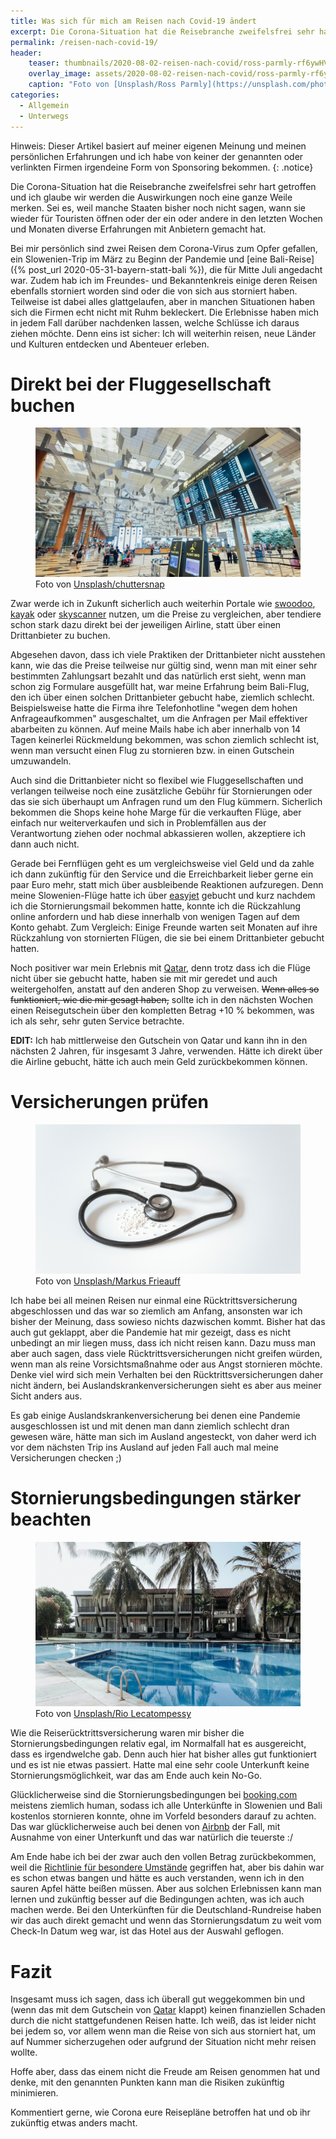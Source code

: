```yaml
---
title: Was sich für mich am Reisen nach Covid-19 ändert
excerpt: Die Corona-Situation hat die Reisebranche zweifelsfrei sehr hart getroffen und ich glaube wir werden die Auswirkungen noch eine ganze Weile merken. Sei es, weil manche Staaten bisher noch nicht sagen, wann sie wieder für Touristen öffnen oder der ein oder andere in den letzten Wochen und Monaten diverse Erfahrungen mit Anbietern gemacht hat.
permalink: /reisen-nach-covid-19/
header:
    teaser: thumbnails/2020-08-02-reisen-nach-covid/ross-parmly-rf6ywHVkrlY-unsplash.jpg
    overlay_image: assets/2020-08-02-reisen-nach-covid/ross-parmly-rf6ywHVkrlY-unsplash.jpg
    caption: "Foto von [Unsplash/Ross Parmly](https://unsplash.com/photos/rf6ywHVkrlY)"
categories:
  - Allgemein
  - Unterwegs
---
```


Hinweis: Dieser Artikel basiert auf meiner eigenen Meinung und meinen persönlichen Erfahrungen und ich habe von keiner der genannten oder verlinkten Firmen irgendeine Form von Sponsoring bekommen.
{: .notice}


Die Corona-Situation hat die Reisebranche zweifelsfrei sehr hart getroffen und ich glaube wir werden die Auswirkungen 
noch eine ganze Weile merken. Sei es, weil manche Staaten bisher noch nicht sagen, 
wann sie wieder für Touristen öffnen oder der ein oder andere in den letzten Wochen und Monaten 
diverse Erfahrungen mit Anbietern gemacht hat.

Bei mir persönlich sind zwei Reisen dem Corona-Virus zum Opfer gefallen, 
ein Slowenien-Trip im März zu Beginn der Pandemie und [eine Bali-Reise]({% post_url 2020-05-31-bayern-statt-bali %}), 
die für Mitte Juli angedacht war. Zudem hab ich im Freundes- und Bekanntenkreis einige deren Reisen 
ebenfalls storniert worden sind oder die von sich aus storniert haben. Teilweise ist dabei alles glattgelaufen, 
aber in manchen Situationen haben sich die Firmen echt nicht mit Ruhm bekleckert. 
Die Erlebnisse haben mich in jedem Fall darüber nachdenken lassen, welche Schlüsse ich daraus ziehen möchte. 
Denn eins ist sicher: Ich will weiterhin reisen, neue Länder und Kulturen entdecken und Abenteuer erleben.

# Direkt bei der Fluggesellschaft buchen

<figure>
  <img src="/assets/2020-08-02-reisen-nach-covid/chuttersnap-41--YdnYxh0-unsplash.jpg">
  <figcaption>Foto von <a href="https://unsplash.com/photos/41--YdnYxh0">Unsplash/chuttersnap</a></figcaption>
</figure>

Zwar werde ich in Zukunft sicherlich auch weiterhin Portale wie [swoodoo](https://www.swoodoo.com/), 
[kayak](https://www.kayak.de/) oder [skyscanner](https://www.skyscanner.de/) nutzen, um die Preise zu vergleichen, 
aber tendiere schon stark dazu direkt bei der jeweiligen Airline, statt über einen Drittanbieter zu buchen.

Abgesehen davon, dass ich viele Praktiken der Drittanbieter nicht ausstehen kann, 
wie das die Preise teilweise nur gültig sind, wenn man mit einer sehr bestimmten Zahlungsart bezahlt 
und das natürlich erst sieht, wenn man schon zig Formulare ausgefüllt hat, war meine Erfahrung beim Bali-Flug, 
den ich über einen solchen Drittanbieter gebucht habe, ziemlich schlecht. 
Beispielsweise hatte die Firma ihre Telefonhotline "wegen dem hohen Anfrageaufkommen" ausgeschaltet, 
um die Anfragen per Mail effektiver abarbeiten zu können. 
Auf meine Mails habe ich aber innerhalb von 14 Tagen keinerlei Rückmeldung bekommen, 
was schon ziemlich schlecht ist, wenn man versucht einen Flug zu stornieren bzw. in einen Gutschein umzuwandeln.

Auch sind die Drittanbieter nicht so flexibel wie Fluggesellschaften und verlangen teilweise 
noch eine zusätzliche Gebühr für Stornierungen oder das sie sich überhaupt um Anfragen rund um den Flug kümmern. 
Sicherlich bekommen die Shops keine hohe Marge für die verkauften Flüge, 
aber einfach nur weiterverkaufen und sich in Problemfällen aus der Verantwortung ziehen oder nochmal abkassieren wollen, 
akzeptiere ich dann auch nicht. 

Gerade bei Fernflügen geht es um vergleichsweise viel Geld und da zahle ich dann zukünftig für den Service 
und die Erreichbarkeit lieber gerne ein paar Euro mehr, statt mich über ausbleibende Reaktionen aufzuregen. 
Denn meine Slowenien-Flüge hatte ich über [easyjet](https://www.easyjet.com) gebucht und kurz nachdem ich die Stornierungsmail bekommen hatte, 
konnte ich die Rückzahlung online anfordern und hab diese innerhalb von wenigen Tagen auf dem Konto gehabt. 
Zum Vergleich: Einige Freunde warten seit Monaten auf ihre Rückzahlung von stornierten Flügen, 
die sie bei einem Drittanbieter gebucht hatten.

Noch positiver war mein Erlebnis mit [Qatar](https://www.qatarairways.com), denn trotz dass ich die Flüge nicht über sie gebucht hatte, 
haben sie mit mir geredet und auch weitergeholfen, anstatt auf den anderen Shop zu verweisen. 
~~Wenn alles so funktioniert, wie die mir gesagt haben,~~ sollte ich in den nächsten Wochen einen Reisegutschein 
über den kompletten Betrag +10 % bekommen, was ich als sehr, sehr guten Service betrachte.

**EDIT:** Ich hab mittlerweise den Gutschein von Qatar und kann ihn in den nächsten 2 Jahren, 
für insgesamt 3 Jahre, verwenden. Hätte ich direkt über die Airline gebucht, hätte ich auch mein Geld zurückbekommen können.   

# Versicherungen prüfen

<figure>
  <img src="/assets/2020-08-02-reisen-nach-covid/markus-frieauff-IJ0KiXl4uys-unsplash.jpg">
  <figcaption>Foto von <a href="https://unsplash.com/photos/IJ0KiXl4uys">Unsplash/Markus Frieauff</a></figcaption>
</figure>

Ich habe bei all meinen Reisen nur einmal eine Rücktrittsversicherung abgeschlossen und das war so ziemlich am Anfang, 
ansonsten war ich bisher der Meinung, dass sowieso nichts dazwischen kommt. Bisher hat das auch gut geklappt, 
aber die Pandemie hat mir gezeigt, dass es nicht unbedingt an mir liegen muss, dass ich nicht reisen kann. 
Dazu muss man aber auch sagen, dass viele Rücktrittsversicherungen nicht greifen würden, 
wenn man als reine Vorsichtsmaßnahme oder aus Angst stornieren möchte. 
Denke viel wird sich mein Verhalten bei den Rücktrittsversicherungen daher nicht ändern, 
bei Auslandskrankenversicherungen sieht es aber aus meiner Sicht anders aus.

Es gab einige Auslandskrankenversicherung bei denen eine Pandemie ausgeschlossen ist 
und mit denen man dann ziemlich schlecht dran gewesen wäre, hätte man sich im Ausland angesteckt, 
von daher werd ich vor dem nächsten Trip ins Ausland auf jeden Fall auch mal meine Versicherungen checken ;)

# Stornierungsbedingungen stärker beachten

<figure>
  <img src="/assets/2020-08-02-reisen-nach-covid/rio-lecatompessy-p77qNCTFEJQ-unsplash.jpg">
  <figcaption>Foto von <a href="https://unsplash.com/photos/p77qNCTFEJQ">Unsplash/Rio Lecatompessy</a></figcaption>
</figure>

Wie die Reiserücktrittsversicherung waren mir bisher die Stornierungsbedingungen relativ egal, 
im Normalfall hat es ausgereicht, dass es irgendwelche gab. Denn auch hier hat bisher alles gut funktioniert und 
es ist nie etwas passiert. Hatte mal eine sehr coole Unterkunft keine Stornierungsmöglichkeit, war das am Ende auch kein No-Go.

Glücklicherweise sind die Stornierungsbedingungen bei [booking.com](https://www.booking.com) meistens ziemlich human, 
sodass ich alle Unterkünfte in Slowenien und Bali kostenlos stornieren konnte, ohne im Vorfeld besonders darauf zu achten. 
Das war glücklicherweise auch bei denen von [Airbnb](https://www.airbnb.de) der Fall, 
mit Ausnahme von einer Unterkunft und das war natürlich die teuerste :/ 

Am Ende habe ich bei der zwar auch den vollen Betrag zurückbekommen, 
weil die [Richtlinie für besondere Umstände](https://www.airbnb.de/help/article/2823/gelten-die-richtlinien-f%C3%BCr-besondere-umst%C3%A4nde-f%C3%BCr-meine-buchung-w%C3%A4hrend-der-covid19pandemie) gegriffen hat, 
aber bis dahin war es schon etwas bangen und hätte es auch verstanden, wenn ich in den sauren Apfel hätte beißen müssen. 
Aber aus solchen Erlebnissen kann man lernen und zukünftig besser auf die Bedingungen achten, was ich auch machen werde.
Bei den Unterkünften für die Deutschland-Rundreise haben wir das auch direkt gemacht 
und wenn das Stornierungsdatum zu weit vom Check-In Datum weg war, ist das Hotel aus der Auswahl geflogen.

# Fazit

Insgesamt muss ich sagen, dass ich überall gut weggekommen bin 
und (wenn das mit dem Gutschein von [Qatar](https://www.qatarairways.com) klappt) keinen finanziellen Schaden durch die nicht stattgefundenen Reisen hatte. 
Ich weiß, das ist leider nicht bei jedem so, vor allem wenn man die Reise von sich aus storniert hat, 
um auf Nummer sicherzugehen oder aufgrund der Situation nicht mehr reisen wollte. 

Hoffe aber, dass das einem nicht die Freude am Reisen genommen hat und denke, 
mit den genannten Punkten kann man die Risiken zukünftig minimieren.

Kommentiert gerne, wie Corona eure Reisepläne betroffen hat und ob ihr zukünftig etwas anders macht.
